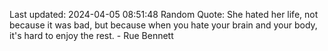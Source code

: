 Last updated: 2024-04-05 08:51:48
Random Quote: She hated her life, not because it was bad, but because when you hate your brain and your body, it's hard to enjoy the rest. - Rue Bennett